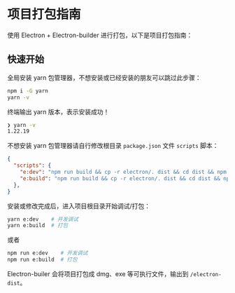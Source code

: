# 项目打包指南

使用 Electron + Electron-builder 进行打包，以下是项目打包指南：

## 快速开始

全局安装 yarn 包管理器，不想安装或已经安装的朋友可以跳过此步骤：

```bash
npm i -G yarn
yarn -v
```

终端输出 yarn 版本，表示安装成功！

```bash
❯ yarn -v
1.22.19
```

不想安装 yarn 包管理器请自行修改根目录 `package.json` 文件 `scripts` 脚本：

```json
{
  "scripts": {
    "e:dev": "npm run build && cp -r electron/. dist && cd dist && npm i && npm run dev",
    "e:build": "npm run build && cp -r electron/. dist && cd dist && npm i && npm run build"
  },
}
```

安装或修改完成后，进入项目根目录开始调试/打包：

```bash
yarn e:dev    # 开发调试
yarn e:build  # 打包
```

或者

```bash
npm run e:dev    # 开发调试
npm run e:build  # 打包
```

Electron-builer 会将项目打包成 dmg、exe 等可执行文件，输出到 `/electron-dist`。
